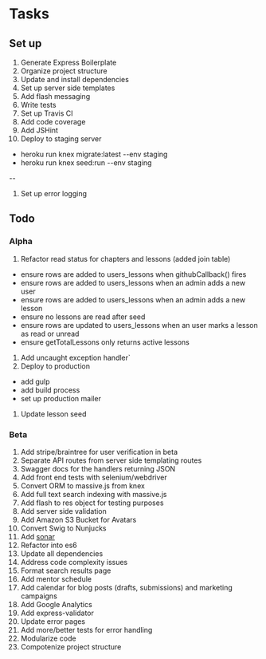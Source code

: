 # Tasks

## Set up

1. Generate Express Boilerplate
1. Organize project structure
1. Update and install dependencies
1. Set up server side templates
1. Add flash messaging
1. Write tests
1. Set up Travis CI
1. Add code coverage
1. Add JSHint
1. Deploy to staging server
  - heroku run knex migrate:latest --env staging
  - heroku run knex seed:run --env staging

--

1. Set up error logging

## Todo

### Alpha

1. Refactor read status for chapters and lessons (added join table)
  - ensure rows are added to users_lessons when githubCallback() fires
  - ensure rows are added to users_lessons when an admin adds a new user
  - ensure rows are added to users_lessons when an admin adds a new lesson
  - ensure no lessons are read after seed
  - ensure rows are updated to users_lessons when an user marks a lesson as read or unread
  - ensure getTotalLessons only returns active lessons
1. Add uncaught exception handler`
1. Deploy to production
  - add gulp
  - add build process
  - set up production mailer
1. Update lesson seed

### Beta

1. Add stripe/braintree for user verification in beta
1. Separate API routes from server side templating routes
1. Swagger docs for the handlers returning JSON
1. Add front end tests with selenium/webdriver
1. Convert ORM to massive.js from knex
1. Add full text search indexing with massive.js
1. Add flash to res object for testing purposes
1. Add server side validation
1. Add Amazon S3 Bucket for Avatars
1. Convert Swig to Nunjucks
1. Add [sonar](http://xseignard.github.io/2013/04/25/quality-analysis-on-node.js-projects-with-mocha-istanbul-and-sonar/)
1. Refactor into es6
1. Update all dependencies
1. Address code complexity issues
1. Format search results page
1. Add mentor schedule
1. Add calendar for blog posts (drafts, submissions) and marketing campaigns
1. Add Google Analytics
1. Add express-validator
1. Update error pages
1. Add more/better tests for error handling
1. Modularize code
1. Compotenize project structure
